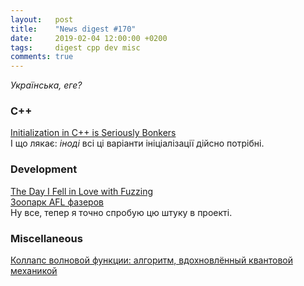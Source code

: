 ```yaml
---
layout:   post
title:    "News digest #170"
date:     2019-02-04 12:00:00 +0200
tags:     digest cpp dev misc
comments: true
---
```


_Українська, еге?_

### C++

[Initialization in C++ is Seriously Bonkers](https://mikelui.io/2019/01/03/seriously-bonkers.html)<br/>
І що лякає: _іноді_ всі ці варіанти ініціалізації дійсно потрібні.

### Development

[The Day I Fell in Love with Fuzzing](https://nullprogram.com/blog/2019/01/25/)<br/>
[Зоопарк AFL фазеров](https://habr.com/ru/company/dsec/blog/435644/)<br/>
Ну все, тепер я точно спробую цю штуку в проекті.

### Miscellaneous

[Коллапс волновой функции: алгоритм, вдохновлённый квантовой механикой](https://habr.com/ru/post/437604/)
